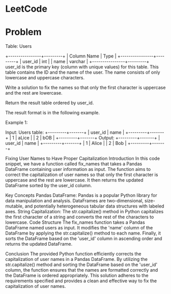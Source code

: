 # LeetCode

# Problem
Table: Users

+----------------+---------+
| Column Name    | Type    |
+----------------+---------+
| user_id        | int     |
| name           | varchar |
+----------------+---------+
user_id is the primary key (column with unique values) for this table.
This table contains the ID and the name of the user. The name consists of only lowercase and uppercase characters.
 

Write a solution to fix the names so that only the first character is uppercase and the rest are lowercase.

Return the result table ordered by user_id.

The result format is in the following example.

 

Example 1:

Input: 
Users table:
+---------+-------+
| user_id | name  |
+---------+-------+
| 1       | aLice |
| 2       | bOB   |
+---------+-------+
Output: 
+---------+-------+
| user_id | name  |
+---------+-------+
| 1       | Alice |
| 2       | Bob   |
+---------+-------+


Fixing User Names to Have Proper Capitalization
Introduction
In this code snippet, we have a function called fix_names that takes a Pandas DataFrame containing user information as input. The function aims to correct the capitalization of user names so that only the first character is uppercase and the rest are lowercase. It then returns the updated DataFrame sorted by the user_id column.

Key Concepts
Pandas DataFrame: Pandas is a popular Python library for data manipulation and analysis. DataFrames are two-dimensional, size-mutable, and potentially heterogeneous tabular data structures with labeled axes.
String Capitalization: The str.capitalize() method in Python capitalizes the first character of a string and converts the rest of the characters to lowercase.
Code Structure
The fix_names function takes a Pandas DataFrame named users as input. It modifies the 'name' column of the DataFrame by applying the str.capitalize() method to each name. Finally, it sorts the DataFrame based on the 'user_id' column in ascending order and returns the updated DataFrame.

Conclusion
The provided Python function efficiently corrects the capitalization of user names in a Pandas DataFrame. By utilizing the str.capitalize() method and sorting the DataFrame based on the 'user_id' column, the function ensures that the names are formatted correctly and the DataFrame is ordered appropriately. This solution adheres to the requirements specified and provides a clean and effective way to fix the capitalization of user names.
